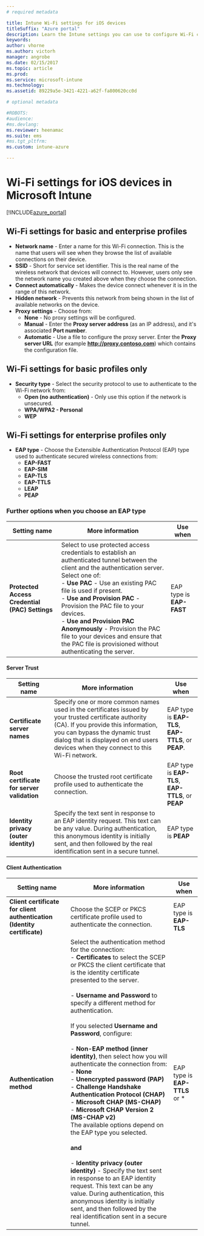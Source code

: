 ```yaml
---
# required metadata

title: Intune Wi-Fi settings for iOS devices
titleSuffix: "Azure portal"
description: Learn the Intune settings you can use to configure Wi-Fi connections on iOS devices."
keywords:
author: vhorne
ms.author: victorh
manager: angrobe
ms.date: 02/15/2017
ms.topic: article
ms.prod:
ms.service: microsoft-intune
ms.technology:
ms.assetid: 89229a5e-3421-4221-a62f-fa800620cc0d

# optional metadata

#ROBOTS:
#audience:
#ms.devlang:
ms.reviewer: heenamac
ms.suite: ems
#ms.tgt_pltfrm:
ms.custom: intune-azure

---
```


# Wi-Fi settings for iOS devices in Microsoft Intune

[!INCLUDE[azure_portal](./includes/azure_portal.md)]



## Wi-Fi settings for basic and enterprise profiles

- **Network name** - Enter a name for this Wi-Fi connection. This is the name that users will see when they browse the list of available connections on their device.
- **SSID** - Short for service set identifier. This is the real name of the wireless network that devices will connect to. However, users only see the network name you created above when they choose the connection.
- **Connect automatically** - Makes the device connect whenever it is in the range of this network.
- **Hidden network** - Prevents this network from being shown in the list of available networks on the device.
- **Proxy settings** - Choose from:
	- **None** - No proxy settings will be configured.
	- **Manual** - Enter the **Proxy server address** (as an IP address), and it's associated **Port number**.
	- **Automatic** - Use a file to configure the proxy server. Enter the **Proxy server URL** (for example **http://proxy.contoso.com**) which contains the configuration file.

## Wi-Fi settings for basic profiles only

- **Security type** - Select the security protocol to use to authenticate to the Wi-Fi network from:
	- **Open (no authentication)** - Only use this option if the network is unsecured.
	- **WPA/WPA2 - Personal**
	- **WEP**

## Wi-Fi settings for enterprise profiles only

- **EAP type** - Choose the Extensible Authentication Protocol (EAP) type used to authenticate secured wireless connections from:
	- **EAP-FAST**
	- **EAP-SIM**
	- **EAP-TLS**
	- **EAP-TTLS**
	- **LEAP**
	- **PEAP**

### Further options when you choose an EAP type


|Setting name|More information|Use when|
|--------------|-------------|----------|
|**Protected Access Credential (PAC) Settings**|Select to use protected access credentials to establish an authenticated tunnel between the client and the authentication server. Select one of:<br>- **Use PAC** - Use an existing PAC file is used if present.<br>- **Use and Provision PAC** - Provision the PAC file to your devices.<br>- **Use and Provision PAC Anonymously** - Provision the PAC file to your devices and ensure that the PAC file is provisioned without authenticating the server.|EAP type is **EAP-FAST**|

#### Server Trust


|Setting name|More information|Use when|
|--------------|-------------|----------|
|**Certificate server names**|Specify one or more common names used in the certificates issued by your trusted certificate authority (CA). If you provide this information, you can bypass the dynamic trust dialog that is displayed on end users devices when they connect to this Wi-Fi network.|EAP type is **EAP-TLS**, **EAP-TTLS**, or **PEAP**.|
|**Root certificate for server validation**|Choose the trusted root certificate profile used to authenticate the connection. |EAP type is **EAP-TLS**, **EAP-TTLS**, or **PEAP**|
|**Identity privacy (outer identity)**|Specify the text sent in response to an EAP identity request. This text can be any value. During authentication, this anonymous identity is initially sent, and then followed by the real identification sent in a secure tunnel.|EAP type is **PEAP**|


#### Client Authentication


|Setting name|More information|Use when|
|--------------|-------------|----------|
|**Client certificate for client authentication (Identity certificate)**|Choose the SCEP or PKCS certificate profile used to authenticate the connection.|EAP type is **EAP-TLS**|
|**Authentication method**|Select the authentication method for the connection:<br>- **Certificates** to select the SCEP or PKCS the client certificate that is the identity certificate presented to the server.<br><br>- **Username and Password** to specify a different method for authentication. <br><br>If you selected **Username and Password**, configure:<br><br>-  **Non-EAP method (inner identity)**, then select how you will authenticate the connection from:<br>- **None**<br>- **Unencrypted password (PAP)**<br>- **Challenge Handshake Authentication Protocol (CHAP)**<br>- **Microsoft CHAP (MS-CHAP)**<br>- **Microsoft CHAP Version 2 (MS-CHAP v2)**<br>The available options depend on the EAP type you selected.<br><br>**and**<br><br>- **Identity privacy (outer identity)** - Specify the text sent in response to an EAP identity request. This text can be any value. During authentication, this anonymous identity is initially sent, and then followed by the real identification sent in a secure tunnel.|EAP type is **EAP-TTLS** or *

